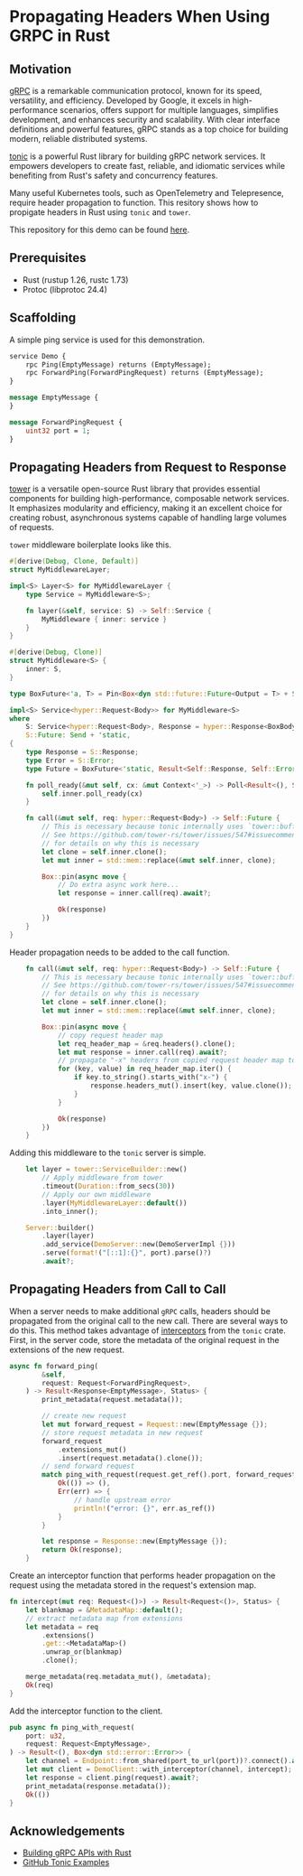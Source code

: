 # Propagating Headers When Using GRPC in Rust

## Motivation

[gRPC](https://grpc.io/docs/what-is-grpc/introduction/) is a remarkable communication protocol, known for its speed, versatility, and efficiency. Developed by Google, it excels in high-performance scenarios, offers support for multiple languages, simplifies development, and enhances security and scalability. With clear interface definitions and powerful features, gRPC stands as a top choice for building modern, reliable distributed systems.

[tonic](https://docs.rs/tonic/latest/tonic/) is a powerful Rust library for building gRPC network services. It empowers developers to create fast, reliable, and idiomatic services while benefiting from Rust's safety and concurrency features.

Many useful Kubernetes tools, such as OpenTelemetry and Telepresence, require header propagation to function. This resitory shows how to propigate headers in Rust using `tonic` and `tower`.

This repository for this demo can be found [here](https://github.com/njayp/rust-tonic-header-propagation).

## Prerequisites

- Rust (rustup 1.26, rustc 1.73)
- Protoc (libprotoc 24.4)

## Scaffolding

A simple ping service is used for this demonstration.

```proto
service Demo {
    rpc Ping(EmptyMessage) returns (EmptyMessage);
    rpc ForwardPing(ForwardPingRequest) returns (EmptyMessage);
}

message EmptyMessage {
}

message ForwardPingRequest {
    uint32 port = 1;
}
```

## Propagating Headers from Request to Response

[tower](https://docs.rs/tower/latest/tower/) is a versatile open-source Rust library that provides essential components for building high-performance, composable network services. It emphasizes modularity and efficiency, making it an excellent choice for creating robust, asynchronous systems capable of handling large volumes of requests.

`tower` middleware boilerplate looks like this.

```rust
#[derive(Debug, Clone, Default)]
struct MyMiddlewareLayer;

impl<S> Layer<S> for MyMiddlewareLayer {
    type Service = MyMiddleware<S>;

    fn layer(&self, service: S) -> Self::Service {
        MyMiddleware { inner: service }
    }
}

#[derive(Debug, Clone)]
struct MyMiddleware<S> {
    inner: S,
}

type BoxFuture<'a, T> = Pin<Box<dyn std::future::Future<Output = T> + Send + 'a>>;

impl<S> Service<hyper::Request<Body>> for MyMiddleware<S>
where
    S: Service<hyper::Request<Body>, Response = hyper::Response<BoxBody>> + Clone + Send + 'static,
    S::Future: Send + 'static,
{
    type Response = S::Response;
    type Error = S::Error;
    type Future = BoxFuture<'static, Result<Self::Response, Self::Error>>;

    fn poll_ready(&mut self, cx: &mut Context<'_>) -> Poll<Result<(), Self::Error>> {
        self.inner.poll_ready(cx)
    }

    fn call(&mut self, req: hyper::Request<Body>) -> Self::Future {
        // This is necessary because tonic internally uses `tower::buffer::Buffer`.
        // See https://github.com/tower-rs/tower/issues/547#issuecomment-767629149
        // for details on why this is necessary
        let clone = self.inner.clone();
        let mut inner = std::mem::replace(&mut self.inner, clone);

        Box::pin(async move {
            // Do extra async work here...
            let response = inner.call(req).await?;

            Ok(response)
        })
    }
}
```

Header propagation needs to be added to the call function.

```rust
    fn call(&mut self, req: hyper::Request<Body>) -> Self::Future {
        // This is necessary because tonic internally uses `tower::buffer::Buffer`.
        // See https://github.com/tower-rs/tower/issues/547#issuecomment-767629149
        // for details on why this is necessary
        let clone = self.inner.clone();
        let mut inner = std::mem::replace(&mut self.inner, clone);

        Box::pin(async move {
            // copy request header map
            let req_header_map = &req.headers().clone();
            let mut response = inner.call(req).await?;
            // propagate "-x" headers from copied request header map to response header map
            for (key, value) in req_header_map.iter() {
                if key.to_string().starts_with("x-") {
                    response.headers_mut().insert(key, value.clone());
                }
            }

            Ok(response)
        })
    }
```

Adding this middleware to the `tonic` server is simple.

```rust
    let layer = tower::ServiceBuilder::new()
        // Apply middleware from tower
        .timeout(Duration::from_secs(30))
        // Apply our own middleware
        .layer(MyMiddlewareLayer::default())
        .into_inner();

    Server::builder()
        .layer(layer)
        .add_service(DemoServer::new(DemoServerImpl {}))
        .serve(format!("[::1]:{}", port).parse()?)
        .await?;
```

## Propagating Headers from Call to Call

When a server needs to make additional `gRPC` calls, headers should be propagated from the original call to the new call. There are several ways to do this. This method takes advantage of [interceptors](https://docs.rs/tonic/latest/tonic/service/interceptor/trait.Interceptor.html) from the `tonic` crate. First, in the server code, store the metadata of the original request in the extensions of the new request.

```rust
async fn forward_ping(
        &self,
        request: Request<ForwardPingRequest>,
    ) -> Result<Response<EmptyMessage>, Status> {
        print_metadata(request.metadata());

        // create new request
        let mut forward_request = Request::new(EmptyMessage {});
        // store request metadata in new request
        forward_request
            .extensions_mut()
            .insert(request.metadata().clone());
        // send forward request
        match ping_with_request(request.get_ref().port, forward_request).await {
            Ok(()) => (),
            Err(err) => {
                // handle upstream error
                println!("error: {}", err.as_ref())
            }
        }

        let response = Response::new(EmptyMessage {});
        return Ok(response);
    }
```

Create an interceptor function that performs header propagation on the request using the metadata stored in the request's extension map.

```rust
fn intercept(mut req: Request<()>) -> Result<Request<()>, Status> {
    let blankmap = &MetadataMap::default();
    // extract metadata map from extensions
    let metadata = req
        .extensions()
        .get::<MetadataMap>()
        .unwrap_or(blankmap)
        .clone();

    merge_metadata(req.metadata_mut(), &metadata);
    Ok(req)
}
```

Add the interceptor function to the client.

```rust
pub async fn ping_with_request(
    port: u32,
    request: Request<EmptyMessage>,
) -> Result<(), Box<dyn std::error::Error>> {
    let channel = Endpoint::from_shared(port_to_url(port))?.connect().await?;
    let mut client = DemoClient::with_interceptor(channel, intercept);
    let response = client.ping(request).await?;
    print_metadata(response.metadata());
    Ok(())
}
```

## Acknowledgements

- [Building gRPC APIs with Rust](https://konghq.com/blog/engineering/building-grpc-apis-with-rust)
- [GitHub Tonic Examples](https://github.com/hyperium/tonic/blob/master/examples/src/tower/server.rs)
